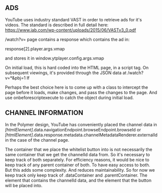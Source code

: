 ## ADS

YouTube uses industry standard VAST in order to retrieve ads for it's videos.
The standard is described in full detail here: 
https://www.iab.com/wp-content/uploads/2015/06/VASTv3_0.pdf

/watch?v= page contains a response which contains the ad in:

response[2].player.args.vmap

and stores it in window.ytplayer.config.args.vmap

On initial load, this is hard coded into the HTML page, in a script tag.
On subsequent viewings, it's provided through the JSON data at /watch?v=*&pbj=1
If

Perhaps the best choice here is to come up with a class to intercept
the page before it loads, make changes, and pass the changes to the page.
And use onbeforescriptexecute to catch the object during initial load.

## CHANNEL INFORMATION
In the Polymer design, YouTube has conveniently placed the channel data in *\[htmlElement\]*.data.navigationEndpoint.browseEndpoint.browseId
or *\[htmlElement\]*.data.response.metadata.channelMetadataRenderer.externalId in the case of the channel page.

The container that we place the whitelist button into is
not necessarily the same container that we get the channelId data from.
So it's necessary to keep track of both separately.
For efficiency reasons, it would be nice to keep track of any parent container
of both. To have easy access to both. But this adds some complexity.
And reduces maintainability. So for now we keep track only keep track of
.dataContainer and .parentContainer. The element that contains the channelId
data, and the element that the button will be placed into.


